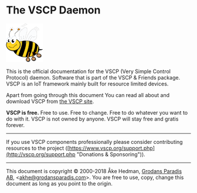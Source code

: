 # The VSCP Daemon

![VSCP logo](./images/logo_100.png)

This is the official documentation for the VSCP (Very Simple Control Protocol) daemon. Software that is part of the VSCP & Friends package. VSCP is an IoT framework mainly built for resource limited devices.

Apart from going through this document You can read all about and download VSCP from [the VSCP site](https://www.vscp.org "The VSCP site"). 

**VSCP is free.** Free to use. Free to change. Free to do whatever you want to do with it. VSCP is not owned by anyone. VSCP will stay free and gratis forever.

---

If you use VSCP components professionally please consider contributing resources to the project ([https://www.vscp.org/support.php](http://vscp.org/support.php  "Donations & Sponsoring")). 

---

This document is copyright © 2000-2018 Åke Hedman, [Grodans Paradis AB](http://www.grodansparadis.com), <[akhe@grodansparadis.com](akhe@grodansparadis.com)>. You are free to use, copy, change this document as long as you point to the origin.

 
